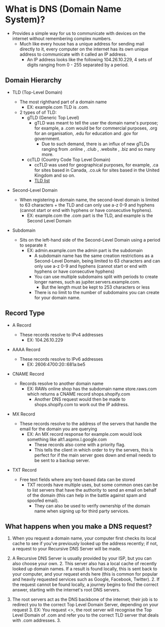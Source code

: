 # What is DNS (Domain Name System)?

- Provides a simple way for us to communicate with devices on the internet without remembering complex numbers.
  - Much like every house has a unique address for sending mail directly to it, every computer on the internet has its own unique address to communicate with it called an IP address.
    - An IP address looks like the following 104.26.10.229, 4 sets of digits ranging from 0 - 255 separated by a period.

## Domain Hierarchy

- TLD (Top-Level Domain)
  - The most righthand part of a domain name
    - EX:  example.com TLD is .com.
  - 2 types of of TLD:
    - gTLD (Generic Top Level)
      - gTLD was meant to tell the user the domain name's purpose; for example, a .com would be for commercial purposes, .org for an organisation, .edu for education and .gov for government.
        - Due to such demand, there is an influx of new gTLDs ranging from .online , .club , .website , .biz and so many more.
    - ccTLD (Country Code Top Level Domain)
      - ccTLD was used for geographical purposes, for example, .ca for sites based in Canada, .co.uk for sites based in the United Kingdom and so on.
      - [TLD list](<https://data.iana.org/TLD/tlds-alpha-by-domain.txt>)

- Second-Level Domain
  - When registering a domain name, the second-level domain is limited to 63 characters + the TLD and can only use a-z 0-9 and hyphens (cannot start or end with hyphens or have consecutive hyphens).
    - EX: example.com the .com part is the TLD, and example is the Second Level Domain

- Subdomain
  - Sits on the left-hand side of the Second-Level Domain using a period to separate it
    - EX: admin.example.com the admin part is the subdomain
      - A subdomain name has the same creation restrictions as a Second-Level Domain, being limited to 63 characters and can only use a-z 0-9 and hyphens (cannot start or end with hyphens or have consecutive hyphens)
      - You can use multiple subdomains split with periods to create longer names, such as jupiter.servers.example.com.
        - But the length must be kept to 253 characters or less
      - There is no limit to the number of subdomains you can create for your domain name.

## Record Type

- A Record
  - These records resolve to IPv4 addresses
    - EX: 104.26.10.229

- AAAA Record
  - These records resolve to IPv6 addresses
    - EX: 2606:4700:20::681a:be5

- CNAME Record
  - Records resolve to another domain name
    - EX: RAWs online shop has the subdomain name store.raws.com which returns a CNAME record shops.shopify.com
      - Another DNS request would then be made to shops.shopify.com to work out the IP address.

- MX Record
  - These records resolve to the address of the servers that handle the email for the domain you are querying
    - EX: An MX record response for example.com would look something like alt1.aspmx.l.google.com
      - These records also come with a priority flag.
      - This tells the client in which order to try the servers, this is perfect for if the main server goes down and email needs to be sent to a backup server.

- TXT Record
  - Free text fields where any text-based data can be stored
    - TXT records have multiple uses, but some common ones can be to list servers that have the authority to send an email on behalf of the domain (this can help in the battle against spam and spoofed email).
      - They can also be used to verify ownership of the domain name when signing up for third party services.


## What happens when you make a DNS request?

1. When you request a domain name, your computer first checks its local cache to see if you've previously looked up the address recently; if not, a request to your Recursive DNS Server will be made.

2. A Recursive DNS Server is usually provided by your ISP, but you can also choose your own.
   2. This server also has a local cache of recently looked up domain names. If a result is found locally, this is sent back to your computer, and your request ends here (this is common for popular and heavily requested services such as Google, Facebook, Twitter).
   2. If the request cannot be found locally, a journey begins to find the correct answer, starting with the internet's root DNS servers.

3. The root servers act as the DNS backbone of the internet; their job is to redirect you to the correct Top Level Domain Server, depending on your request
   3. EX: You request <>, the root server will recognise the Top Level Domain of .com and refer you to the correct TLD server that deals with .com addresses.
   3. 






